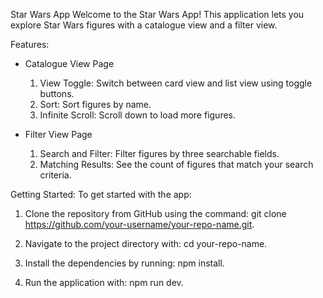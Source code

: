 
Star Wars App
Welcome to the Star Wars App! 
This application lets you explore Star Wars figures with a catalogue view and a filter view.

Features:
- Catalogue View Page
  1. View Toggle: Switch between card view and list view using toggle buttons.
  2. Sort: Sort figures by name.
  3. Infinite Scroll: Scroll down to load more figures.

- Filter View Page
  1. Search and Filter: Filter figures by three searchable fields.
  2. Matching Results: See the count of figures that match your search criteria.

Getting Started:
To get started with the app:

1. Clone the repository from GitHub using the command: git clone https://github.com/your-username/your-repo-name.git.

2. Navigate to the project directory with: cd your-repo-name.

3. Install the dependencies by running: npm install.

4. Run the application with: npm run dev.
